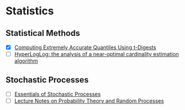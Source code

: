 # Statistics
  
## Statistical Methods

  - [x] [Computing Extremely Accurate Quantiles Using t-Digests](https://github.com/tdunning/t-digest/blob/master/docs/t-digest-paper/histo.pdf)
  - [ ] [HyperLogLog: the analysis of a near-optimal cardinality estimation algorithm](http://algo.inria.fr/flajolet/Publications/FlFuGaMe07.pdf)

## Stochastic Processes

  - [ ] [Essentials of Stochastic Processes](https://services.math.duke.edu/~rtd/EOSP/EOSP2E.pdf)
  - [ ] [Lecture Notes on Probability Theory and Random Processes](https://people.eecs.berkeley.edu/~wlr/126notes.pdf)
